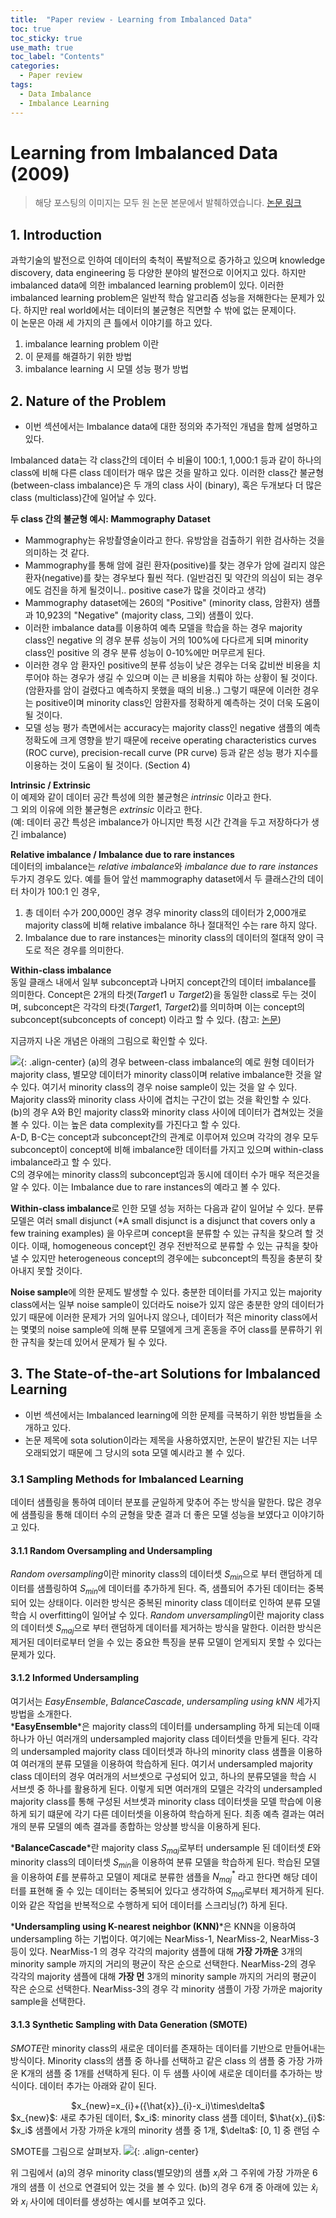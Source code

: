 ```yaml
---
title:  "Paper review - Learning from Imbalanced Data"
toc: true
toc_sticky: true
use_math: true
toc_label: "Contents"
categories: 
  - Paper review
tags:
  - Data Imbalance
  - Imbalance Learning
---
```


# Learning from Imbalanced Data (2009)
> 해당 포스팅의 이미지는 모두 원 논문 본문에서 발췌하였습니다.
> [논문 링크](https://ieeexplore.ieee.org/document/5128907)

## 1. Introduction

과학기술의 발전으로 인하여 데이터의 축척이 폭발적으로 증가하고 있으며 knowledge discovery, data engineering 등 다양한 분야의 발전으로 이어지고 있다. 하지만 imbalanced data에 의한 imbalanced learning problem이 있다. 이러한 imbalanced learning problem은 일반적 학습 알고리즘 성능을 저해한다는 문제가 있다. 하지만 real world에서는 데이터의 불균형은 직면할 수 밖에 없는 문제이다. <br>이 논문은 아래 세 가지의 큰 틀에서 이야기를 하고 있다.

1. imbalance learning problem 이란
2. 이 문제를 해결하기 위한 방법
3. imbalance learning 시 모델 성능 평가 방법


## 2. Nature of the Problem
- 이번 섹션에서는 Imbalance data에 대한 정의와 추가적인 개념을 함께 설명하고 있다.

Imbalanced data는 각 class간의 데이터 수 비율이 100:1, 1,000:1 등과 같이 하나의 class에 비해 다른 class 데이터가 매우 많은 것을 말하고 있다. 이러한 class간 불균형 (between-class imbalance)은 두 개의 class 사이 (binary), 혹은 두개보다 더 많은 class (multiclass)간에 일어날 수 있다.   


**두 class 간의 불균형 예시: Mammography Dataset**
- Mammography는 유방촬영술이라고 한다. 유방암을 검출하기 위한 검사하는 것을 의미하는 것 같다.
- Mammography를 통해 암에 걸린 환자(positive)를 찾는 경우가 암에 걸리지 않은 환자(negative)를 찾는 경우보다 훨씬 적다. (일반검진 및 약간의 의심이 되는 경우에도 검진을 하게 될것이니.. positive case가 많을 것이라고 생각)
- Mammography dataset에는 260의 "Positive" (minority class, 암환자) 샘플과 10,923의 "Negative" (majority class, 그외) 샘플이 있다. 
- 이러한 imbalance data를 이용하여 예측 모델을 학습을 하는 경우 majority class인 negative 의 경우 분류 성능이 거의 100%에 다다르게 되며 minority class인 positive 의 경우 분류 성능이 0-10%에만 머무르게 된다.
- 이러한 경우 암 환자인 positive의 분류 성능이 낮은 경우는 더욱 값비싼 비용을 치루어야 하는 경우가 생길 수 있으며 이는 큰 비용을 치뤄야 하는 상황이 될 것이다. (암환자를 암이 걸렸다고 예측하지 못했을 때의 비용..) 그렇기 때문에 이러한 경우는 positive이며 minority class인 암환자를 정확하게 예측하는 것이 더욱 도움이 될 것이다.
- 모델 성능 평가 측면에서는 accuracy는 majority class인 negative 샘플의 예측 정확도에 크게 영향을 받기 때문에 receive operating characteristics curves (ROC curve), precision-recall curve (PR curve) 등과 같은 성능 평가 지수를 이용하는 것이 도움이 될 것이다. (Section 4)

**Intrinsic / Extrinsic**   
이 예제와 같이 데이터 공간 특성에 의한 불균형은 *intrinsic* 이라고 한다.   
그 외의 이유에 의한 불균형은 *extrinsic* 이라고 한다.   
(예: 데이터 공간 특성은 imbalance가 아니지만 특정 시간 간격을 두고 저장하다가 생긴 imbalance)   

**Relative imbalance / Imbalance due to rare instances**   
데이터의 imbalance는 *relative imbalance*와 *imbalance due to rare instances* 두가지 경우도 있다. 예를 들어 앞선 mammography dataset에서 두 클래스간의 데이터 차이가 100:1 인 경우,   
1. 총 데이터 수가 200,000인 경우 경우 minority class의 데이터가 2,000개로 majority class에 비해 relative imbalance 하나 절대적인 수는 rare 하지 않다.   
2. Imbalance due to rare instances는 minority class의 데이터의 절대적 양이 극도로 적은 경우를 의미한다.

**Within-class imbalance**   
동일 클래스 내에서 일부 subconcept과 나머지 concept간의 데이터 imbalance를 의미한다. Concept은 2개의 타겟($Target1{\cup}Target2$)을 동일한 class로 두는 것이며, subconcept은 각각의 타겟($Target1$, $Target2$)를 의미하며 이는 concept의 subconcept(subconcepts of concept) 이라고 할 수 있다. (참고: [논문](https://link.springer.com/article/10.1007/s00500-020-04828-5))   

지금까지 나온 개념은 아래의 그림으로 확인할 수 있다.   

![](/imgs/040622_post/fig2.png){: .align-center}
(a)의 경우 between-class imbalance의 예로 원형 데이터가 majority class, 별모양 데이터가 minority class이며 relative imbalance한 것을 알 수 있다. 여기서 minority class의 경우 noise sample이 있는 것을 알 수 있다. Majority class와 minority class 사이에 겹치는 구간이 없는 것을 확인할 수 있다.   
(b)의 경우 A와 B인 majority class와 minority class 사이에 데이터가 겹쳐있는 것을 볼 수 있다. 이는 높은 data complexity를 가진다고 할 수 있다.   
A-D, B-C는 concept과 subconcept간의 관계로 이루어져 있으며 각각의 경우 모두 subconcept이 concept에 비해 imbalance한 데이터를 가지고 있으며 within-class imbalance라고 할 수 있다.   
C의 경우에는 minority class의 subconcept임과 동시에 데이터 수가 매우 적은것을 알 수 있다. 이는 Imbalance due to rare instances의 예라고 볼 수 있다.


**Within-class imbalance**로 인한 모델 성능 저하는 다음과 같이 일어날 수 있다. 분류 모델은 여러 small disjunct (*A small disjunct is a disjunct that covers only a few training examples) 을 아우르며 concept을 분류할 수 있는 규칙을 찾으려 할 것이다. 이때, homogeneous concept인 경우 전반적으로 분류할 수 있는 규칙을 찾아낼 수 있지만 heterogeneous concept의 경우에는 subconcept의 특징을 충분히 찾아내지 못할 것이다.  

**Noise sample**에 의한 문제도 발생할 수 있다. 충분한 데이터를 가지고 있는 majority class에서는 일부 noise sample이 있더라도 noise가 있지 않은 충분한 양의 데이터가 있기 때문에 이러한 문제가 거의 일어나지 않으나, 데이터가 적은 minority class에서는 몇몇의 noise sample에 의해 분류 모델에게 크게 혼동을 주어 class를 분류하기 위한 규칙을 찾는데 있어서 문제가 될 수 있다.   

## 3. The State-of-the-art Solutions for Imbalanced Learning
- 이번 섹션에서는 Imbalanced learning에 의한 문제를 극복하기 위한 방법들을 소개하고 있다.
- 논문 제목에 sota solution이라는 제목을 사용하였지만, 논문이 발간된 지는 너무 오래되었기 때문에 그 당시의 sota 모델 예시라고 볼 수 있다.

### 3.1 Sampling Methods for Imbalanced Learning
데이터 샘플링을 통하여 데이터 분포를 균일하게 맞추어 주는 방식을 말한다. 많은 경우에 샘플링을 통해 데이터 수의 균형을 맞춘 결과 더 좋은 모델 성능을 보였다고 이야기하고 있다.

#### 3.1.1 Random Oversampling and Undersampling
*Random oversampling*이란 minority class의 데이터셋 $S_{min}$으로 부터 랜덤하게 데이터를 샘플링하여 $S_{min}$에 데이터를 추가하게 된다. 즉, 샘플되어 추가된 데이터는 중복되어 있는 상태이다. 이러한 방식은 중복된 minority class 데이터로 인하여 분류 모델 학습 시 overfitting이 일어날 수 있다.
*Random unversampling*이란 majority class의 데이터셋 $S_{maj}$으로 부터 랜덤하게 데이터를 제거하는 방식을 말한다. 이러한 방식은 제거된 데이터로부터 얻을 수 있는 중요한 특징을 분류 모델이 얻게되지 못할 수 있다는 문제가 있다.

#### 3.1.2 Informed Undersampling
여기서는 *EasyEnsemble*, *BalanceCascade*, *undersampling using kNN* 세가지 방법을 소개한다.   
*<b>EasyEnsemble</b>*은 majority class의 데이터를 undersampling 하게 되는데 이때 하나가 아닌 여러개의 undersampled majority class 데이터셋을 만들게 된다. 각각의 undersampled majority class 데이터셋과 하나의 minority class 샘플을 이용하여 여러개의 분류 모델을 이용하여 학습하게 된다. 여기서 undersampled majority class 데이터의 경우 여러개의 서브셋으로 구성되어 있고, 하나의 분류모델을 학습 시 서브셋 중 하나를 활용하게 된다. 이렇게 되면 여러개의 모델은 각각의 undersampled majority class를 통해 구성된 서브셋과 minority class 데이터셋을 모델 학습에 이용하게 되기 떄문에 각기 다른 데이터셋을 이용하여 학습하게 된다. 최종 예측 결과는 여러개의 분류 모델의 예측 결과를 종합하는 앙상블 방식을 이용하게 된다.   

*<b>BalanceCascade</b>*란 majority class $S_{maj}$로부터 undersample 된 데이터셋 $E$와 minority class의 데이터셋 $S_{min}$을 이용하여 분류 모델을 학습하게 된다. 학습된 모델을 이용하여 $E$를 분류하고 모델이 제대로 분류한 샘플을 $N_{maj}^{\ast}$ 라고 한다면 해당 데이터를 표현해 줄 수 있는 데이터는 중복되어 있다고 생각하여 $S_{maj}$로부터 제거하게 된다. 이와 같은 작업을 반복적으로 수행하게 되어 데이터를 스크리닝(?) 하게 된다.   

*<b>Undersampling using K-nearest neighbor (KNN)</b>*은 KNN을 이용하여 undersampling 하는 기법이다. 여기에는 NearMiss-1, NearMiss-2, NearMiss-3 등이 있다. NearMiss-1 의 경우 각각의 majority 샘플에 대해 <b>가장 가까운</b> 3개의 minority sample 까지의 거리의 평균이 작은 순으로 선택한다. NearMiss-2의 경우 각각의 majority 샘플에 대해 <b>가장 먼</b> 3개의 minority sample 까지의 거리의 평균이 작은 순으로 선택한다. NearMiss-3의 경우 각 minority 샘플이 가장 가까운 majority sample을 선택한다.

#### 3.1.3 Synthetic Sampling with Data Generation (SMOTE)
*SMOTE*란 minority class의 새로운 데이터를 존재하는 데이터를 기반으로 만들어내는 방식이다. Minority class의 샘플 중 하나를 선택하고 같은 class 의 샘플 중 가장 가까운 K개의 샘플 중 1개를 선택하게 된다. 이 두 샘플 사이에 새로운 데이터를 추가하는 방식이다. 데이터 추가는 아래와 같이 된다.
<center>$x_{new}=x_{i}+({\hat{x}}_{i}-x_i)\times\delta$</center>
$x_{new}$: 새로 추가된 데이터, $x_i$: minority class 샘플 데이터, $\hat{x}_{i}$: $x_i$ 샘플에서 가장 가까운 k개의 minority 샘플 중 1개, $\delta$: [0, 1] 중 랜덤 수

SMOTE를 그림으로 살펴보자.
![](/imgs/040622_post/fig3.png){: .align-center}

위 그림에서 (a)의 경우 minority class(별모양)의 샘플 $x_i$와 그 주위에 가장 가까운 6개의 샘플 이 선으로 연결되어 있는 것을 볼 수 있다. (b)의 경우 6개 중 아래에 있는 $\hat{x}_i$와 $x_i$ 사이에 데이터를 생성하는 예시를 보여주고 있다.

